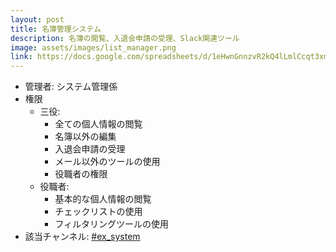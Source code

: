 ```yaml
---
layout: post
title: 名簿管理システム
description: 名簿の閲覧、入退会申請の受理、Slack関連ツール
image: assets/images/list_manager.png
link: https://docs.google.com/spreadsheets/d/1eHwnGnnzvR2kQ4lLmlCcqt3xmzDE9ZuDqJ25rgAzKYc
---
```


- 管理者: システム管理係
- 権限
    - 三役:
        - 全ての個人情報の閲覧
        - 名簿以外の編集
        - 入退会申請の受理
        - メール以外のツールの使用
        - 役職者の権限
    - 役職者:
        - 基本的な個人情報の閲覧
        - チェックリストの使用
        - フィルタリングツールの使用
- 該当チャンネル: [#ex_system](https://sokon.slack.com/messages/C4KPRMYSU/)